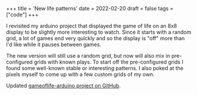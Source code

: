 +++
title = 'New life patterns'
date = 2022-02-20
draft = false
tags = ["code"]
+++

I revisited my arduino project that displayed the game of life on an 8x8 display to be slightly more interesting to watch.
Since it starts with a random grid, a lot of games end very quickly and so the display is "off" more than I'd like while it pauses between games.

The new version will still use a random grid, but now will also mix in pre-configured grids with known plays. 
To start off the pre-configured grids I found some well-known stable or interesting patterns.
I also poked at the pixels myself to come up with a few custom grids of my own.

Updated [gameoflife-arduino project on GitHub](https://github.com/tobyoxborrow/gameoflife-arduino).

